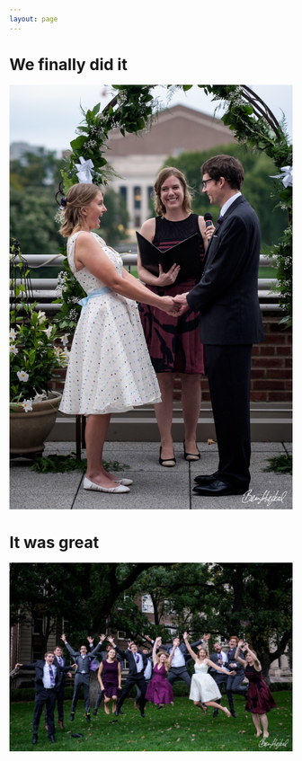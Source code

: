 ```yaml
---
layout: page
---
```


# We finally did it #

![Married!](assets/images/vows.jpg)

# It was great #

![The wedding party!](assets/images/party.jpg)
